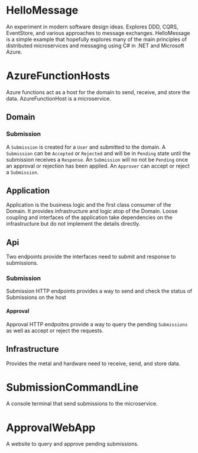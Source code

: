 # HelloMessage 
An experiment in modern software design ideas.
Explores DDD, CQRS, EventStore, and various approaches to message exchanges. HelloMessage is a simple example that hopefully explores many of the main principles of 
distributed microservices and messaging using C# in .NET and Microsoft Azure.

# AzureFunctionHosts
Azure functions act as a host for the domain to send, receive, and store the data. AzureFunctionHost is a microservice.
## Domain
### Submission
A `Submission` is created for a `User` and submitted to the domain. 
A `Submission` can be `Accepted` or `Rejected` and will be in `Pending` state until the submission receives a `Response`.
An `Submission` will no not be `Pending` once an approval or rejection has been applied.
An `Approver` can accept or reject a `Submission`.

## Application
Application is the business logic and the first class consumer of the Domain. It provides infrastructure and logic atop of the Domain. Loose coupling and interfaces of the application 
take dependencies on the infrastructure but do not implement the details directly.

## Api
Two endpoints provide the interfaces need to submit and response to submissions.

### Submission
Submission HTTP endpoints provides a way to send and check the status of Submissions on the host

#### Approval
Approval HTTP endpoitns provide a way to query the pending `Submissions` as well as accept or reject the requests.

## Infrastructure
Provides the metal and hardware need to receive, send, and store data.

# SubmissionCommandLine
A console terminal that send submissions to the microservice.

# ApprovalWebApp
A website to query and approve pending submissions.
